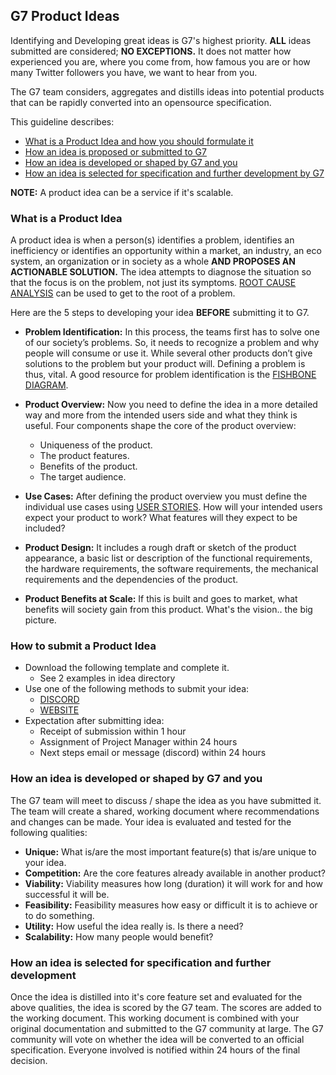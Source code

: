 ## G7 Product Ideas
Identifying and Developing great ideas is G7's highest priority. **ALL** ideas submitted are considered; **NO EXCEPTIONS.** It does not matter how experienced you are, where you come from, how famous you are or how many Twitter followers you have, we want to hear from you.

The G7 team considers, aggregates and distills ideas into potential products that can be rapidly converted into an opensource specification.


This guideline describes:
* [What is a Product Idea and how you should formulate it](#what-is-a-product-idea)
* [How an idea is proposed or submitted to G7](#how-to-submit-a-product-idea)
* [How an idea is developed or shaped by G7 and you](#how-an-idea-is-developed-or-shaped-by-G7-and-you)
* [How an idea is selected for specification and further development by G7](#how-an-idea-is-selected-for-specification-and-further-development)

**NOTE:** A product idea can be a service if it's scalable.

### What is a Product Idea
A product idea is when a person(s) identifies a problem, identifies an inefficiency or identifies an opportunity within a market, an industry, an eco system, an organization or in society as a whole **AND PROPOSES AN ACTIONABLE SOLUTION.**
The idea attempts to diagnose the situation so that the focus is on the problem, not just its symptoms. [ROOT CAUSE ANALYSIS](https://asq.org/quality-resources/root-cause-analysis) can be used to get to the root of a problem. 

Here are the 5 steps to developing your idea **BEFORE** submitting it to G7.
* **Problem Identification:** In this process, the teams first has to solve one of our society’s problems. So, it needs to recognize a problem and why people will consume or use it. While several other products don’t give solutions to the problem but your product will. Defining a problem is thus, vital. A good resource for problem identification is the [FISHBONE DIAGRAM](https://asq.org/quality-resources/fishbone).


* **Product Overview:** Now you need to define the idea in a more detailed way and more from the intended users side and what they think is useful. Four components shape the core of the product overview: 
  * Uniqueness of the product.
  * The product features.
  * Benefits of the product.
  * The target audience.
  

* **Use Cases:** After defining the product overview you must define the individual use cases using [USER STORIES](https://adamfard.com/blog/user-stories). How will your intended users expect your product to work? What features will they expect to be included?


* **Product Design:** It includes a rough draft or sketch of the product appearance, a basic list or description of the functional requirements, the hardware requirements, the software requirements, the mechanical requirements and the dependencies of the product.


* **Product Benefits at Scale:** If this is built and goes to market, what benefits will society gain from this product. What's the vision.. the big picture.

### How to submit a Product Idea
* Download the following template and complete it.
  * See 2 examples in idea directory
* Use one of the following methods to submit your idea:
  * [DISCORD](https://discord.gg/WZu2uVNKjW)
  * [WEBSITE](https://game7.io) 
* Expectation after submitting idea:
  * Receipt of submission within 1 hour
  * Assignment of Project Manager within 24 hours
  * Next steps email or message (discord) within 24 hours

### How an idea is developed or shaped by G7 and you
The G7 team will meet to discuss / shape the idea as you have submitted it. The team will create a shared, working document where recommendations and changes can be made. Your idea is evaluated and tested for the following qualities:
* **Unique:** What is/are the most important feature(s) that is/are unique to your idea.
* **Competition:** Are the core features already available in another product?
* **Viability:** Viability measures how long (duration) it will work for and how successful it will be.
* **Feasibility:** Feasibility measures how easy or difficult it is to achieve or to do something.
* **Utility:** How useful the idea really is. Is there a need?
* **Scalability:** How many people would benefit?

### How an idea is selected for specification and further development
Once the idea is distilled into it's core feature set and evaluated for the above qualities, the idea is scored by the G7 team. The scores are added to the working document. This working document is combined with your original documentation and submitted to the G7 community at large.
The G7 community will vote on whether the idea will be converted to an official specification. Everyone involved is notified within 24 hours of the final decision.